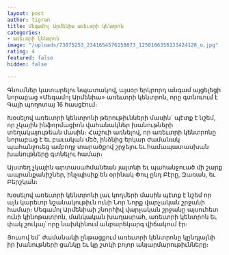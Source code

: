 ```yaml
---
layout: post
author: tigran
title: Մեգամոլ Արմենիա առեւտրի կենտրոն
categories:
- առեւտրի կենտրոն
image: "/uploads/73075253_2341654576150073_1250106358133424128_o.jpg"
rating: 4
featured: false
hidden: false

---
```

Գնումներ կատարելու նպատակով, այսօր երկրորդ անգամ այցելեցի նորաբաց «Մեգամոլ Արմենիա» առեւտրի կենտրոն, որը գտնուում է Գայի պողոտայ 16 հասցէում։

Խօսելով առեւտրի կենտրոնի թերութիւնների մասին\` պէտք է նշեմ, որ չկային ինֆորմացիոն վահանակներ խանութների տեղակայութեան մասին։ Հաշուի առնելով, որ առեւտրի կենտրոնը նորաբաց է եւ բաւական մեծ, ինձնից երկար ժամանակ պահանջուեց ամբողջ տարածքով շրջելու եւ համապատասխան խանութները գտնելու համար։

Այստեղ չկային արտասահմանեան յայտնի եւ պահանջուած մի շարք ապրանքանիշներ, ինչպիսիք են օրինակ Փուլ ընդ Բէրը, Զառան, եւ Բերշկան։

Խօսելով առեւտրի կենտրոնի լաւ կողմերի մասին պէտք է նշեմ որ այն կարեւոր նշանակութիւն ունի Նոր Նորք վարչական շրջանի համար։ Մեգամոլ Արմենիաի շնորհիվ վարչական շրջանը այսուհետ ունի կինոթատրոն, մանկական խաղասրահ, առեւտրի կենտրոն եւ փակ շուկայ՝ որը նախկինում անբարեկարգ վիճակում էր։

Յուսով եմ\` ժամանակի ընթացքում առեւտրի կենտրոնը կընդլայնի իր խանութների ցանկը եւ կը շտկի բոլոր անյարմարութիւնները։